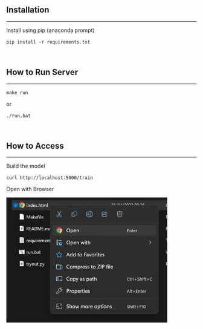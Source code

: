 ## Installation

---

Install using pip (anaconda prompt)

```shell
pip install -r requirements.txt
```

<br />

## How to Run Server

---

```shell
make run
```

or

```shell
./run.bat
```

<br />

## How to Access

---

Build the model

```shell
curl http://localhost:5000/train
```

Open with Browser

![click open to index.html](documentation/messageImage_1669225587317.jpg "How to run application")

